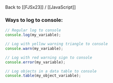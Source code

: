 Back to [[FJSx23]] / [[JavaScript]]
### Ways to log to console:
```javascript
// Regular log to console
console.log(my_variable);

// Log with yellow warning triangle to console
console.warn(my_variable);

// Log with red warning sign to console
console.error(my_variable);

// Log objects in a data table to console
console.table(my_object_variable);
```
